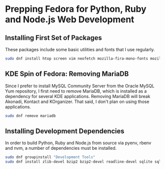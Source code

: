 # Prepping Fedora for Python, Ruby and Node.js Web Development

## Installing First Set of Packages

These packages include some basic utilities and fonts that I use regularly.

```bash
sudo dnf install htop screen vim neofetch mozilla-fira-mono-fonts mozilla-fira-sans-fonts fira-code-fonts jetbrains-mono-fonts-all cascadia-fonts-all cascadia-code-fonts cascadia-code-pl-fonts ibm-plex-fonts-all git gh zsh avahi-tools
```

## KDE Spin of Fedora: Removing MariaDB

Since I prefer to install MySQL Community Server from the Oracle MySQL Yum repository, I first need to remove MariaDB, which is installed as a dependency for several KDE applications. Removing MariaDB will break Akonadi, Kontact and KOrganizer. That said, I don't plan on using those applications.

```bash
sudo dnf remove mariadb
```

## Installing Development Dependencies

In order to build Python, Ruby and Node.js from source via pyenv, rbenv and nvm, a number of dependencies must be installed.

```bash
sudo dnf groupinstall "Development Tools"
sudo dnf install zlib-devel bzip2 bzip2-devel readline-devel sqlite sqlite-devel openssl-devel xz xz-devel libffi-devel findutils tk-devel libyaml-devel gcc-g++
```
